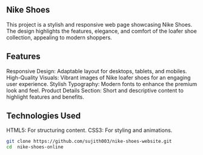 ## Nike Shoes

This project is a stylish and responsive web page showcasing Nike Shoes. The design highlights the features, elegance, and comfort of the loafer shoe collection, appealing to modern shoppers.

## Features
Responsive Design: Adaptable layout for desktops, tablets, and mobiles.
High-Quality Visuals: Vibrant images of Nike loafer shoes for an engaging user experience.
Stylish Typography: Modern fonts to enhance the premium look and feel.
Product Details Section: Short and descriptive content to highlight features and benefits.

## Technologies Used
HTML5: For structuring content.
CSS3: For styling and animations.

```bash
git clone https://github.com/sujith003/nike-shoes-website.git  
cd  nike-shoes-online


